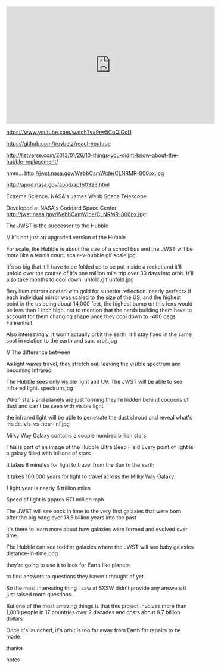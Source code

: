 <iframe width="560" height="315" src="https://www.youtube.com/embed/y9Z2GbFJWmo" frameborder="0" allowfullscreen></iframe>

https://www.youtube.com/watch?v=9rw5CoQIOcU

https://github.com/troybetz/react-youtube

http://listverse.com/2013/01/26/10-things-you-didnt-know-about-the-hubble-replacement/

hmm...
http://jwst.nasa.gov/WebbCamWide/CLNRMR-800px.jpg

http://apod.nasa.gov/apod/ap160323.html

Extreme Science. NASA's James Webb Space Telescope

Developed at NASA's Goddard Space Center
http://jwst.nasa.gov/WebbCamWide/CLNRMR-800px.jpg


The JWST is the successor to the Hubble

// It's not just an upgraded version of the Hubble

For scale, the Hubble is about the size of a school bus and the JWST will be more like a tennis court.
scale-v-hubble.gif
scale.jpg

It's so big that it'll have to be folded up to be put inside a rocket and it'll unfold over the course of it's one million mile trip over 30 days into orbit. It'll also take months to cool down.
unfold.gif
unfold.jpg

Beryllium mirrors coated with gold for superior reflection.
nearly perfect> if each individual mirror was scaled to the size of the US, and the highest point in the us being about 14,000 feet, the highest bump on this lens would be less than 1 inch high. not to mention that the nerds building them have to account for them changing shape once they cool down to -400 degs Fahrenheit.

Also interestingly, it won't actually orbit the earth, it'll stay fixed in the same spot in relation to the earth and sun.
orbit.jpg

// The difference between

As light waves travel, they stretch out, leaving the visible spectrum and becoming infrared.

The Hubble sees only visible light and UV. The JWST will be able to see infrared light.
spectrum.jpg

When stars and planets are just forming they're hidden behind cocoons of dust and can't be seen with visible light

the infrared light will be able to penetrate the dust shroud and reveal what's inside.
vis-vs-near-inf.jpg

Milky Way Galaxy contains a couple hundred billion stars

This is part of an image of the Hubble Ultra Deep Field
Every point of light is a galaxy filled with billions of stars

It takes 8 minutes for light to travel from the Sun to the earth

It takes 100,000 years for light to travel across the Milky Way Galaxy.

1 light year is nearly 6 trillion miles

Speed of light is approx ‎671 million mph

The JWST will see back in time to the very first galaxies that were born after the big bang over 13.5 billion years into the past

it's there to learn more about how galaxies were formed and evolved over time.

The Hubble can see toddler galaxies where the JWST will see baby galaxies
distance-in-time.png

they're going to use it to look for Earth like planets

to find answers to questions they haven't thought of yet.


So the most interesting thing I saw at SXSW didn't provide any answers it just raised more questions.

But one of the most amazing things is that this project
involves more than 1,000 people
in 17 countries
over 2 decades
and costs about 8.7 billion dollars

Once it's launched, it's orbit is too far away from Earth for repairs to be made.

thanks

notes